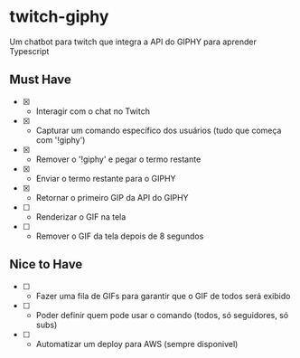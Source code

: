 # twitch-giphy
Um chatbot para twitch que integra a API do GIPHY para aprender Typescript 

## Must Have

 - [X] - Interagir com o chat no Twitch
 - [X] - Capturar um comando específico dos usuários (tudo que começa com '!giphy')
 - [X] - Remover o '!giphy' e pegar o termo restante
 - [X] - Enviar o termo restante para o GIPHY
 - [X] - Retornar o primeiro GIP da API do GIPHY
 - [ ] - Renderizar o GIF na tela
 - [ ] - Remover o GIF da tela depois de 8 segundos

## Nice to Have

 - [ ] - Fazer uma fila de GIFs para garantir que o GIF de todos será exibido
 - [ ] - Poder definir quem pode usar o comando (todos, só seguidores, só subs)
 - [ ] - Automatizar um deploy para AWS (sempre disponivel)